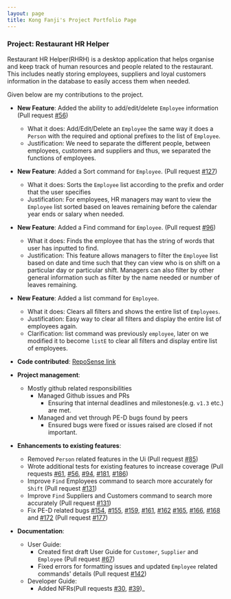```yaml
---
layout: page
title: Kong Fanji's Project Portfolio Page
---
```


### Project: Restaurant HR Helper

Restaurant HR Helper(RHRH) is a desktop application that helps organise and keep track of human resources and people related to the restaurant.
This includes neatly storing employees, suppliers and loyal customers information in the database to easily access them when needed.

Given below are my contributions to the project.

* **New Feature**: Added the ability to add/edit/delete `Employee` information (Pull request [\#56](https://github.com/AY2122S1-CS2103T-T17-1/tp/pull/56))
    * What it does: Add/Edit/Delete an `Employee` the same way it does a `Person` with the required and optional prefixes to the list of `Employee`.
    * Justification: We need to separate the different people, between employees, customers and suppliers and thus, we separated the functions of employees.

* **New Feature**: Added a Sort command for `Employee`. (Pull request [\#127](https://github.com/AY2122S1-CS2103T-T17-1/tp/pull/127))
    * What it does: Sorts the `Employee` list according to the prefix and order that the user specifies
    * Justification: For employees, HR managers may want to view the `Employee` list sorted based on leaves remaining before the calendar year ends or salary when needed.
    
* **New Feature**: Added a Find command for `Employee`. (Pull request [\#96](https://github.com/AY2122S1-CS2103T-T17-1/tp/pull/96))
    * What it does: Finds the employee that has the string of words that user has inputted to find.
    * Justification: This feature allows managers to filter the `Employee` list based on date and time such that they can view who is on shift on a particular day or particular shift. Managers can also filter by other general information such as filter by the name needed or number of leaves remaining.

* **New Feature**: Added a list command for `Employee`.
    * What it does: Clears all filters and shows the entire list of `Employees`.
    * Justification: Easy way to clear all filters and display the entire list of employees again.
    * Clarification: list command was previously `employee`, later on we modified it to become `listE` to clear all filters and display entire list of employees.

* **Code contributed**: [RepoSense link](https://nus-cs2103-ay2122s1.github.io/tp-dashboard/?search=T17-1&sort=groupTitle&sortWithin=title&timeframe=commit&mergegroup=&groupSelect=groupByRepos&breakdown=true&checkedFileTypes=docs~functional-code~test-code~other&since=2021-09-17&tabOpen=true&tabType=authorship&tabAuthor=clementkfj&tabRepo=AY2122S1-CS2103T-T17-1%2Ftp%5Bmaster%5D&authorshipIsMergeGroup=false&authorshipFileTypes=docs~functional-code~test-code~other&authorshipIsBinaryFileTypeChecked=false)

* **Project management**:
  * Mostly github related responsibilities
    * Managed Github issues and PRs 
        * Ensuring that internal deadlines and milestones(e.g. `v1.3` etc.) are met.
    * Managed and vet through PE-D bugs found by peers
        * Ensured bugs were fixed or issues raised are closed if not important.

* **Enhancements to existing features**:
    * Removed `Person` related features in the Ui (Pull request [\#85](https://github.com/AY2122S1-CS2103T-T17-1/tp/pull/85))
    * Wrote additional tests for existing features to increase coverage (Pull requests [\#61](https://github.com/AY2122S1-CS2103T-T17-1/tp/pull/61), [\#56](https://github.com/AY2122S1-CS2103T-T17-1/tp/pull/56), [\#94](https://github.com/AY2122S1-CS2103T-T17-1/tp/pull/94), [\#181](https://github.com/AY2122S1-CS2103T-T17-1/tp/pull/181), [\#186](https://github.com/AY2122S1-CS2103T-T17-1/tp/pull/186))
    * Improve `Find` Employees command to search more accurately for `Shift` (Pull request [\#131](https://github.com/AY2122S1-CS2103T-T17-1/tp/pull/131))
    * Improve `Find` Suppliers and Customers command to search more accurately (Pull request [\#131](https://github.com/AY2122S1-CS2103T-T17-1/tp/pull/131))
    * Fix PE-D related bugs [\#154](https://github.com/AY2122S1-CS2103T-T17-1/tp/issues/154), [\#155](https://github.com/AY2122S1-CS2103T-T17-1/tp/issues/155), [\#159](https://github.com/AY2122S1-CS2103T-T17-1/tp/issues/159), [\#161](https://github.com/AY2122S1-CS2103T-T17-1/tp/issues/161), [\#162](https://github.com/AY2122S1-CS2103T-T17-1/tp/issues/162) [\#165](https://github.com/AY2122S1-CS2103T-T17-1/tp/issues/165), [\#166](https://github.com/AY2122S1-CS2103T-T17-1/tp/issues/166), [\#168](https://github.com/AY2122S1-CS2103T-T17-1/tp/issues/168) and [\#172](https://github.com/AY2122S1-CS2103T-T17-1/tp/issues/172)
      (Pull request [\#177](https://github.com/AY2122S1-CS2103T-T17-1/tp/pull/177))

* **Documentation**:
    * User Guide:
        * Created first draft User Guide for `Customer`, `Supplier` and `Employee` (Pull request [\#67](https://github.com/AY2122S1-CS2103T-T17-1/tp/pull/67))
        * Fixed errors for formatting issues and updated `Employee` related commands' details (Pull request [\#142](https://github.com/AY2122S1-CS2103T-T17-1/tp/pull/142))
    * Developer Guide:
        * Added NFRs(Pull requests [\#30](https://github.com/AY2122S1-CS2103T-T17-1/tp/pull/30), [\#39](https://github.com/AY2122S1-CS2103T-T17-1/tp/pull/39))_